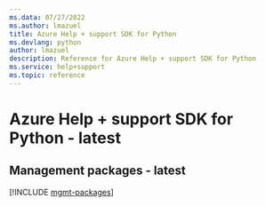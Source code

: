 ```yaml
---
ms.data: 07/27/2022
ms.author: lmazuel
title: Azure Help + support SDK for Python
ms.devlang: python
author: lmazuel
description: Reference for Azure Help + support SDK for Python
ms.service: help+support
ms.topic: reference
---
```

# Azure Help + support SDK for Python - latest

## Management packages - latest
[!INCLUDE [mgmt-packages](help-+-support-mgmt-index.md)]